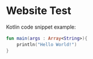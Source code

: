 # Website Test

Kotlin code snippet example:

```kotlin
fun main(args : Array<String>){
    println("Hello World!")
}
```

<script>
document.onreadystatechange = function() {
     if (document.readyState === 'complete') {
	document.getElementById("sidebar").innerHTML = '<center><section id="sidebar-content"><p><img src="luca.png"/></p><p>Research topics<ul><li>Android</li><li>GUI Testing</li><li>Energy Awareness</li><li>Green Software</li></ul></p><section></center>';
     }
};
</script>


